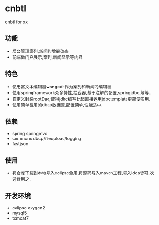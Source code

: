 # cnbtl
cnbtl for xx

## 功能
- 后台管理案列,新闻的增删改查
- 前端做门户展示,案列,新闻显示等内容

## 特色
- 使用富文本编辑器wangedit作为案列和新闻的编辑器
- 使用springframework众多特性,拦截器,基于注解的配置,springjdbc,等等..
- 自定义封装rootDao,使得jdbc编写比起直接运用jdbctemplate更简便实用.
- 使用简单易用的dbcp数据源,配置简单,性能适中.

## 依赖
- spring springmvc
- commons dbcp/fileupload/logging
- fastjson

## 使用
- 将仓库下载到本地导入eclipse食用,将源码导入maven工程,导入idea皆可.欢迎食用之.

## 开发环境
- eclipse oxygen2
- mysql5
- tomcat7
